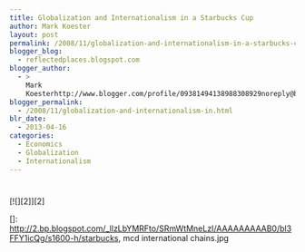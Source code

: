 ```yaml
---
title: Globalization and Internationalism in a Starbucks Cup
author: Mark Koester
layout: post
permalink: /2008/11/globalization-and-internationalism-in-a-starbucks-cup.html
blogger_blog:
  - reflectedplaces.blogspot.com
blogger_author:
  - >
    Mark
    Koesterhttp://www.blogger.com/profile/09381494138988308929noreply@blogger.com
blogger_permalink:
  - /2008/11/globalization-and-internationalism-in.html
blr_date:
  - 2013-04-16
categories:
  - Economics
  - Globalization
  - Internationalism
---
```

# 

[![][2]][2]

 []: http://2.bp.blogspot.com/_llzLbYMRFto/SRmWtMneLzI/AAAAAAAAAB0/bl3FFY1icQg/s1600-h/starbucks, mcd international chains.jpg